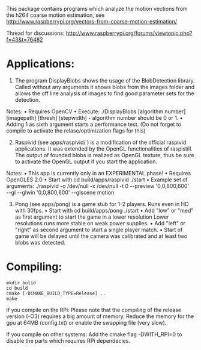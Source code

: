This package contains programs which analyze the 
motion vections from the h264 coarse motion estimation, see
http://www.raspberrypi.org/vectors-from-coarse-motion-estimation/

Thread for discussions:
http://www.raspberrypi.org/forums/viewtopic.php?f=43&t=76482


Applications:
==============

1. The program DisplayBlobs shows the usage of the BlobDetection
library. Called without any arguments it shows blobs from the
images folder and allows the off line analysis of images
to find good parameter sets for the detection.
 
Notes:
• Requires OpenCV
• Execute: ./DisplayBlobs [algorithm number] [imagepath] [thresh] [stepwidth]
		- algorithm number should be 0 or 1.
• Adding 1 as sixth argument starts a performance test. (Do not forget
	to compile to activate the relase/optimization flags for this)
 
2. Raspivid (see apps/raspivid/ ) is a modification of the official
raspivid applications. It was extended by the OpenGL functionalities 
of raspistill. The output of founded blobs is realized as OpenGL texture,
thus be sure to activate the OpenGL output if you start the application.
 
Notes:
• This app is currently only in an EXPERIMENTAL phase! 
• Requires OpenGLES 2.0
• Start with
		cd build/apps/raspivid
		./start
• Example set of arguments:
	./raspivid -o /dev/null -x /dev/null -t 0 --preview '0,0,800,600' \
		--gl --glwin '0,0,800,600' --glscene motion 
 
3. Pong (see apps/pong) is a game stub for 1-2 players. Runs even in HD with 30fps.
• Start with
	cd build/apps/pong
	./start
• Add "low" or "med" as first argument to start the game in a lower resolution
	Lower resolutions runs more stable on weak power supplies.
• Add "left" or "right" as second argument to start a single player match.
• Start of game will be delayed until the camera was calibrated
  and at least two blobs was detected.


Compiling:
==========

	mkdir bulid
	cd build
	cmake [-DCMAKE_BUILD_TYPE=Release] ..
	make

 If you compile on the RPi: Please note that the compiling 
 of the release version (-O3) requires a big amount of memory.
 Reduce the memory for the gpu at 64MB (config.txt) or enable the
 swapping file (very slow).

 If you compile on other systems: Add the cmake flag
 -DWITH_RPI=0
 to disable the parts which requires RPi dependecies.



